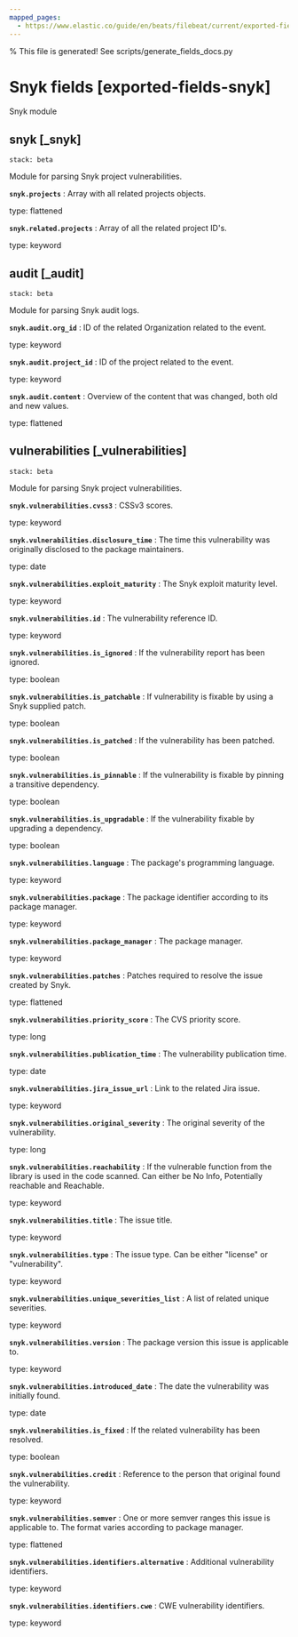 ```yaml
---
mapped_pages:
  - https://www.elastic.co/guide/en/beats/filebeat/current/exported-fields-snyk.html
---
```


% This file is generated! See scripts/generate_fields_docs.py

# Snyk fields [exported-fields-snyk]

Snyk module

## snyk [_snyk]

```{applies_to}
stack: beta
```

Module for parsing Snyk project vulnerabilities.

**`snyk.projects`**
:   Array with all related projects objects.

type: flattened


**`snyk.related.projects`**
:   Array of all the related project ID's.

type: keyword


## audit [_audit]

```{applies_to}
stack: beta
```

Module for parsing Snyk audit logs.

**`snyk.audit.org_id`**
:   ID of the related Organization related to the event.

type: keyword


**`snyk.audit.project_id`**
:   ID of the project related to the event.

type: keyword


**`snyk.audit.content`**
:   Overview of the content that was changed, both old and new values.

type: flattened


## vulnerabilities [_vulnerabilities]

```{applies_to}
stack: beta
```

Module for parsing Snyk project vulnerabilities.

**`snyk.vulnerabilities.cvss3`**
:   CSSv3 scores.

type: keyword


**`snyk.vulnerabilities.disclosure_time`**
:   The time this vulnerability was originally disclosed to the package maintainers.

type: date


**`snyk.vulnerabilities.exploit_maturity`**
:   The Snyk exploit maturity level.

type: keyword


**`snyk.vulnerabilities.id`**
:   The vulnerability reference ID.

type: keyword


**`snyk.vulnerabilities.is_ignored`**
:   If the vulnerability report has been ignored.

type: boolean


**`snyk.vulnerabilities.is_patchable`**
:   If vulnerability is fixable by using a Snyk supplied patch.

type: boolean


**`snyk.vulnerabilities.is_patched`**
:   If the vulnerability has been patched.

type: boolean


**`snyk.vulnerabilities.is_pinnable`**
:   If the vulnerability is fixable by pinning a transitive dependency.

type: boolean


**`snyk.vulnerabilities.is_upgradable`**
:   If the vulnerability fixable by upgrading a dependency.

type: boolean


**`snyk.vulnerabilities.language`**
:   The package's programming language.

type: keyword


**`snyk.vulnerabilities.package`**
:   The package identifier according to its package manager.

type: keyword


**`snyk.vulnerabilities.package_manager`**
:   The package manager.

type: keyword


**`snyk.vulnerabilities.patches`**
:   Patches required to resolve the issue created by Snyk.

type: flattened


**`snyk.vulnerabilities.priority_score`**
:   The CVS priority score.

type: long


**`snyk.vulnerabilities.publication_time`**
:   The vulnerability publication time.

type: date


**`snyk.vulnerabilities.jira_issue_url`**
:   Link to the related Jira issue.

type: keyword


**`snyk.vulnerabilities.original_severity`**
:   The original severity of the vulnerability.

type: long


**`snyk.vulnerabilities.reachability`**
:   If the vulnerable function from the library is used in the code scanned. Can either be No Info, Potentially reachable and Reachable.

type: keyword


**`snyk.vulnerabilities.title`**
:   The issue title.

type: keyword


**`snyk.vulnerabilities.type`**
:   The issue type. Can be either "license" or "vulnerability".

type: keyword


**`snyk.vulnerabilities.unique_severities_list`**
:   A list of related unique severities.

type: keyword


**`snyk.vulnerabilities.version`**
:   The package version this issue is applicable to.

type: keyword


**`snyk.vulnerabilities.introduced_date`**
:   The date the vulnerability was initially found.

type: date


**`snyk.vulnerabilities.is_fixed`**
:   If the related vulnerability has been resolved.

type: boolean


**`snyk.vulnerabilities.credit`**
:   Reference to the person that original found the vulnerability.

type: keyword


**`snyk.vulnerabilities.semver`**
:   One or more semver ranges this issue is applicable to. The format varies according to package manager.

type: flattened


**`snyk.vulnerabilities.identifiers.alternative`**
:   Additional vulnerability identifiers.

type: keyword


**`snyk.vulnerabilities.identifiers.cwe`**
:   CWE vulnerability identifiers.

type: keyword


